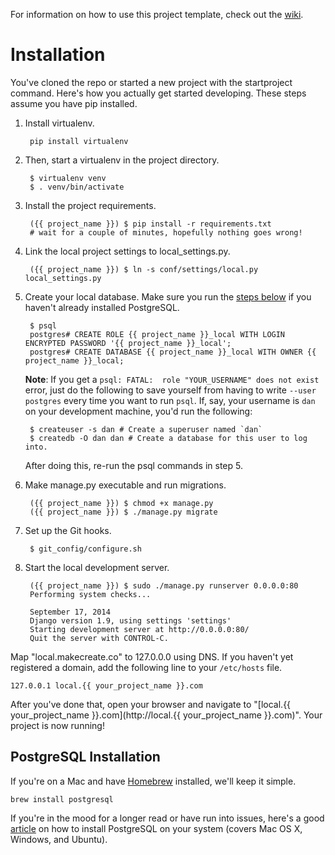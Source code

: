 For information on how to use this project template, check out the [wiki](https://github.com/lionheart/django-template/wiki/Django-1.8).

Installation
============

You've cloned the repo or started a new project with the startproject command. Here's how you actually get started developing. These steps assume you have pip installed.

1. Install virtualenv.

        pip install virtualenv

2. Then, start a virtualenv in the project directory.

        $ virtualenv venv
        $ . venv/bin/activate

3. Install the project requirements.

        ({{ project_name }}) $ pip install -r requirements.txt
        # wait for a couple of minutes, hopefully nothing goes wrong!

4. Link the local project settings to local_settings.py.

        ({{ project_name }}) $ ln -s conf/settings/local.py local_settings.py

5. Create your local database. Make sure you run the [steps below](#postgresql-installation) if you haven't already installed PostgreSQL.

        $ psql
        postgres# CREATE ROLE {{ project_name }}_local WITH LOGIN ENCRYPTED PASSWORD '{{ project_name }}_local';
        postgres# CREATE DATABASE {{ project_name }}_local WITH OWNER {{ project_name }}_local;

    **Note**: If you get a `psql: FATAL:  role "YOUR_USERNAME" does not exist` error, just do the following to save yourself from having to write `--user postgres` every time you want to run `psql`. If, say, your username is `dan` on your development machine, you'd run the following:

        $ createuser -s dan # Create a superuser named `dan`
        $ createdb -O dan dan # Create a database for this user to log into.

    After doing this, re-run the psql commands in step 5.

6. Make manage.py executable and run migrations.

        ({{ project_name }}) $ chmod +x manage.py
        ({{ project_name }}) $ ./manage.py migrate

7. Set up the Git hooks.

        $ git_config/configure.sh

8. Start the local development server.

        ({{ project_name }}) $ sudo ./manage.py runserver 0.0.0.0:80
        Performing system checks...

        September 17, 2014
        Django version 1.9, using settings 'settings'
        Starting development server at http://0.0.0.0:80/
        Quit the server with CONTROL-C.

Map "local.makecreate.co" to 127.0.0.0 using DNS. If you haven't yet registered a domain, add the following line to your `/etc/hosts` file.

    127.0.0.1 local.{{ your_project_name }}.com

After you've done that, open your browser and navigate to "[local.{{ your_project_name }}.com](http://local.{{ your_project_name }}.com)". Your project is now running!

PostgreSQL Installation
-----------------------

If you're on a Mac and have [Homebrew](https://github.com/homebrew/homebrew) installed, we'll keep it simple.

    brew install postgresql

If you're in the mood for a longer read or have run into issues, here's a good [article](https://www.codefellows.org/blog/three-battle-tested-ways-to-install-postgresql) on how to install PostgreSQL on your system (covers Mac OS X, Windows, and Ubuntu).
